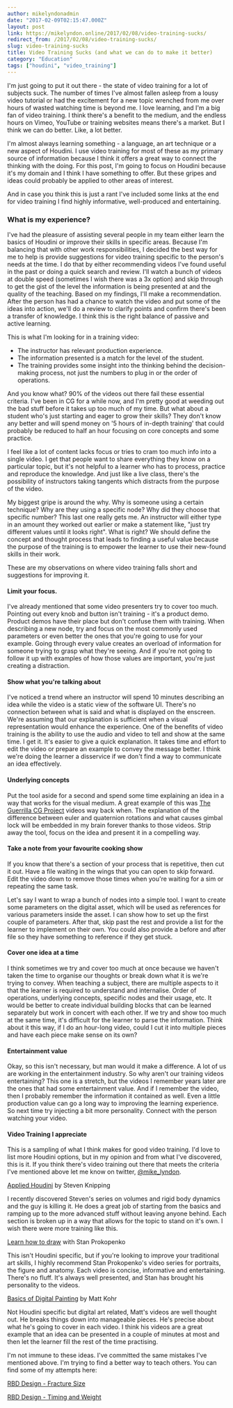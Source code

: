 ```yaml
---
author: mikelyndonadmin
date: "2017-02-09T02:15:47.000Z"
layout: post
link: https://mikelyndon.online/2017/02/08/video-training-sucks/
redirect_from: /2017/02/08/video-training-sucks/
slug: video-training-sucks
title: Video Training Sucks (and what we can do to make it better)
category: "Education"
tags: ["houdini", "video_training"]
---
```


I'm just going to put it out there - the state of video training for a lot of subjects suck. The number of times I've almost fallen asleep from a lousy video tutorial or had the excitement for a new topic wrenched from me over hours of wasted watching time is beyond me. I love learning, and I'm a big fan of video training. I think there's a benefit to the medium, and the endless hours on Vimeo, YouTube or training websites means there's a market. But I think we can do better. Like, a lot better.

I'm almost always learning something - a language, an art technique or a new aspect of Houdini. I use video training for most of these as my primary source of information because I think it offers a great way to connect the thinking with the doing. For this post, I'm going to focus on Houdini because it's my domain and I think I have something to offer. But these gripes and ideas could probably be applied to other areas of interest.

And in case you think this is just a rant I've included some links at the end for video training I find highly informative, well-produced and entertaining.

### What is my experience?

I've had the pleasure of assisting several people in my team either learn the basics of Houdini or improve their skills in specific areas. Because I'm balancing that with other work responsibilities, I decided the best way for me to help is provide suggestions for video training specific to the person's needs at the time. I do that by either recommending videos I've found useful in the past or doing a quick search and review. I'll watch a bunch of videos at double speed (sometimes I wish there was a 3x option) and skip through to get the gist of the level the information is being presented at and the quality of the teaching. Based on my findings, I'll make a recommendation. After the person has had a chance to watch the video and put some of the ideas into action, we'll do a review to clarify points and confirm there's been a transfer of knowledge. I think this is the right balance of passive and active learning.

This is what I'm looking for in a training video:

- The instructor has relevant production experience.
- The information presented is a match for the level of the student.
- The training provides some insight into the thinking behind the decision-making process, not just the numbers to plug in or the order of operations.

And you know what? 90% of the videos out there fail these essential criteria. I've been in CG for a while now, and I'm pretty good at weeding out the bad stuff before it takes up too much of my time. But what about a student who's just starting and eager to grow their skills? They don't know any better and will spend money on '5 hours of in-depth training' that could probably be reduced to half an hour focusing on core concepts and some practice.

I feel like a lot of content lacks focus or tries to cram too much info into a single video. I get that people want to share everything they know on a particular topic, but it's not helpful to a learner who has to process, practice and reproduce the knowledge. And just like a live class, there's the possibility of instructors taking tangents which distracts from the purpose of the video.

My biggest gripe is around the why. Why is someone using a certain technique? Why are they using a specific node? Why did they choose that specific number? This last one really gets me. An instructor will either type in an amount they worked out earlier or make a statement like, "just try different values until it looks right". What is right? We should define the concept and thought process that leads to finding a useful value because the purpose of the training is to empower the learner to use their new-found skills in their work.

These are my observations on where video training falls short and suggestions for improving it.

#### Limit your focus.

I've already mentioned that some video presenters try to cover too much. Pointing out every knob and button isn't training - it's a product demo. Product demos have their place but don't confuse them with training. When describing a new node, try and focus on the most commonly used parameters or even better the ones that you're going to use for your example. Going through every value creates an overload of information for someone trying to grasp what they're seeing. And if you're not going to follow it up with examples of how those values are important, you're just creating a distraction.

#### Show what you're talking about

I've noticed a trend where an instructor will spend 10 minutes describing an idea while the video is a static view of the software UI. There's no connection between what is said and what is displayed on the enscreen. We're assuming that our explanation is sufficient when a visual representation would enhance the experience. One of the benefits of video training is the ability to use the audio and video to tell and show at the same time. I get it. It's easier to give a quick explanation. It takes time and effort to edit the video or prepare an example to convey the message better. I think we're doing the learner a disservice if we don't find a way to communicate an idea effectively.

#### Underlying concepts

Put the tool aside for a second and spend some time explaining an idea in a way that works for the visual medium. A great example of this was [The Guerrilla CG Project](https://www.youtube.com/watch?v=zc8b2Jo7mno) videos way back when. The explanation of the difference between euler and quaternion rotations and what causes gimbal lock will be embedded in my brain forever thanks to those videos. Strip away the tool, focus on the idea and present it in a compelling way.

#### Take a note from your favourite cooking show

If you know that there's a section of your process that is repetitive, then cut it out. Have a file waiting in the wings that you can open to skip forward. Edit the video down to remove those times when you're waiting for a sim or repeating the same task.

Let's say I want to wrap a bunch of nodes into a simple tool. I want to create some parameters on the digital asset, which will be used as references for various parameters inside the asset. I can show how to set up the first couple of parameters. After that, skip past the rest and provide a list for the learner to implement on their own. You could also provide a before and after file so they have something to reference if they get stuck.

#### Cover one idea at a time

I think sometimes we try and cover too much at once because we haven't taken the time to organise our thoughts or break down what it is we're trying to convey. When teaching a subject, there are multiple aspects to it that the learner is required to understand and internalise. Order of operations, underlying concepts, specific nodes and their usage, etc. It would be better to create individual building blocks that can be learned separately but work in concert with each other. If we try and show too much at the same time, it's difficult for the learner to parse the information. Think about it this way, if I do an hour-long video, could I cut it into multiple pieces and have each piece make sense on its own?

#### Entertainment value

Okay, so this isn't necessary, but man would it make a difference. A lot of us are working in the entertainment industry. So why aren't our training videos entertaining? This one is a stretch, but the videos I remember years later are the ones that had some entertainment value. And if I remember the video, then I probably remember the information it contained as well. Even a little production value can go a long way to improving the learning experience. So next time try injecting a bit more personality. Connect with the person watching your video.

#### Video Training I appreciate

This is a sampling of what I think makes for good video training. I'd love to list more Houdini options, but in my opinion and from what I've discovered, this is it. If you think there's video training out there that meets the criteria I've mentioned above let me know on twitter, [@mike_lyndon](https://twitter.com/mike_lyndon).

[Applied Houdini](http://www.appliedhoudini.com/) by Steven Knipping

I recently discovered Steven's series on volumes and rigid body dynamics and the guy is killing it. He does a great job of starting from the basics and ramping up to the more advanced stuff without leaving anyone behind. Each section is broken up in a way that allows for the topic to stand on it's own. I wish there were more training like this.

[Learn how to draw](http://www.proko.com/) with Stan Prokopenko

This isn't Houdini specific, but if you're looking to improve your traditional art skills, I highly recommend Stan Prokopenko's video series for portraits, the figure and anatomy. Each video is concise, informative and entertaining. There's no fluff. It's always well presented, and Stan has brought his personality to the videos.

[Basics of Digital Painting](https://www.ctrlpaint.com/) by Matt Kohr

Not Houdini specific but digital art related, Matt's videos are well thought out. He breaks things down into manageable pieces. He's precise about what he's going to cover in each video. I think his videos are a great example that an idea can be presented in a couple of minutes at most and then let the learner fill the rest of the time practising.

I'm not immune to these ideas. I've committed the same mistakes I've mentioned above. I'm trying to find a better way to teach others. You can find some of my attempts here:

[RBD Design - Fracture Size](https://mikelyndon.online/2017/01/09/rbd-design-fracture-size/)

[RBD Design - Timing and Weight](https://mikelyndon.online/2017/01/08/rbd_design_timing_and_weight/)

